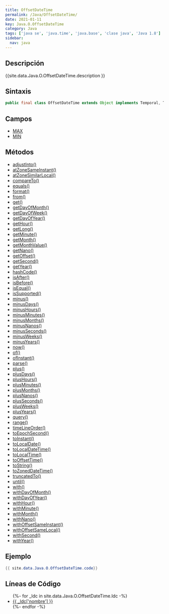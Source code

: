 ```yaml
---
title: OffsetDateTime
permalink: /Java/OffsetDateTime/
date: 2021-01-11
key: Java.O.OffsetDateTime
category: Java
tags: ['java se', 'java.time', 'java.base', 'clase java', 'Java 1.8']
sidebar: 
  nav: java
---
```


## Descripción
{{site.data.Java.O.OffsetDateTime.description }}

## Sintaxis
~~~java
public final class OffsetDateTime extends Object implements Temporal, TemporalAdjuster, Comparable<OffsetDateTime>, Serializable
~~~

## Campos
* [MAX](/Java/OffsetDateTime/MAX)
* [MIN](/Java/OffsetDateTime/MIN)

## Métodos
* [adjustInto()](/Java/OffsetDateTime/adjustInto)
* [atZoneSameInstant()](/Java/OffsetDateTime/atZoneSameInstant)
* [atZoneSimilarLocal()](/Java/OffsetDateTime/atZoneSimilarLocal)
* [compareTo()](/Java/OffsetDateTime/compareTo)
* [equals()](/Java/OffsetDateTime/equals)
* [format()](/Java/OffsetDateTime/format)
* [from()](/Java/OffsetDateTime/from)
* [get()](/Java/OffsetDateTime/get)
* [getDayOfMonth()](/Java/OffsetDateTime/getDayOfMonth)
* [getDayOfWeek()](/Java/OffsetDateTime/getDayOfWeek)
* [getDayOfYear()](/Java/OffsetDateTime/getDayOfYear)
* [getHour()](/Java/OffsetDateTime/getHour)
* [getLong()](/Java/OffsetDateTime/getLong)
* [getMinute()](/Java/OffsetDateTime/getMinute)
* [getMonth()](/Java/OffsetDateTime/getMonth)
* [getMonthValue()](/Java/OffsetDateTime/getMonthValue)
* [getNano()](/Java/OffsetDateTime/getNano)
* [getOffset()](/Java/OffsetDateTime/getOffset)
* [getSecond()](/Java/OffsetDateTime/getSecond)
* [getYear()](/Java/OffsetDateTime/getYear)
* [hashCode()](/Java/OffsetDateTime/hashCode)
* [isAfter()](/Java/OffsetDateTime/isAfter)
* [isBefore()](/Java/OffsetDateTime/isBefore)
* [isEqual()](/Java/OffsetDateTime/isEqual)
* [isSupported()](/Java/OffsetDateTime/isSupported)
* [minus()](/Java/OffsetDateTime/minus)
* [minusDays()](/Java/OffsetDateTime/minusDays)
* [minusHours()](/Java/OffsetDateTime/minusHours)
* [minusMinutes()](/Java/OffsetDateTime/minusMinutes)
* [minusMonths()](/Java/OffsetDateTime/minusMonths)
* [minusNanos()](/Java/OffsetDateTime/minusNanos)
* [minusSeconds()](/Java/OffsetDateTime/minusSeconds)
* [minusWeeks()](/Java/OffsetDateTime/minusWeeks)
* [minusYears()](/Java/OffsetDateTime/minusYears)
* [now()](/Java/OffsetDateTime/now)
* [of()](/Java/OffsetDateTime/of)
* [ofInstant()](/Java/OffsetDateTime/ofInstant)
* [parse()](/Java/OffsetDateTime/parse)
* [plus()](/Java/OffsetDateTime/plus)
* [plusDays()](/Java/OffsetDateTime/plusDays)
* [plusHours()](/Java/OffsetDateTime/plusHours)
* [plusMinutes()](/Java/OffsetDateTime/plusMinutes)
* [plusMonths()](/Java/OffsetDateTime/plusMonths)
* [plusNanos()](/Java/OffsetDateTime/plusNanos)
* [plusSeconds()](/Java/OffsetDateTime/plusSeconds)
* [plusWeeks()](/Java/OffsetDateTime/plusWeeks)
* [plusYears()](/Java/OffsetDateTime/plusYears)
* [query()](/Java/OffsetDateTime/query)
* [range()](/Java/OffsetDateTime/range)
* [timeLineOrder()](/Java/OffsetDateTime/timeLineOrder)
* [toEpochSecond()](/Java/OffsetDateTime/toEpochSecond)
* [toInstant()](/Java/OffsetDateTime/toInstant)
* [toLocalDate()](/Java/OffsetDateTime/toLocalDate)
* [toLocalDateTime()](/Java/OffsetDateTime/toLocalDateTime)
* [toLocalTime()](/Java/OffsetDateTime/toLocalTime)
* [toOffsetTime()](/Java/OffsetDateTime/toOffsetTime)
* [toString()](/Java/OffsetDateTime/toString)
* [toZonedDateTime()](/Java/OffsetDateTime/toZonedDateTime)
* [truncatedTo()](/Java/OffsetDateTime/truncatedTo)
* [until()](/Java/OffsetDateTime/until)
* [with()](/Java/OffsetDateTime/with)
* [withDayOfMonth()](/Java/OffsetDateTime/withDayOfMonth)
* [withDayOfYear()](/Java/OffsetDateTime/withDayOfYear)
* [withHour()](/Java/OffsetDateTime/withHour)
* [withMinute()](/Java/OffsetDateTime/withMinute)
* [withMonth()](/Java/OffsetDateTime/withMonth)
* [withNano()](/Java/OffsetDateTime/withNano)
* [withOffsetSameInstant()](/Java/OffsetDateTime/withOffsetSameInstant)
* [withOffsetSameLocal()](/Java/OffsetDateTime/withOffsetSameLocal)
* [withSecond()](/Java/OffsetDateTime/withSecond)
* [withYear()](/Java/OffsetDateTime/withYear)

## Ejemplo
~~~java
{{ site.data.Java.O.OffsetDateTime.code}}
~~~

## Líneas de Código
<ul>
{%- for _ldc in site.data.Java.O.OffsetDateTime.ldc -%}
   <li>
       <a href="{{_ldc['url'] }}">{{ _ldc['nombre'] }}</a>
   </li>
{%- endfor -%}
</ul>
